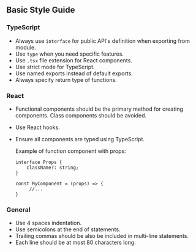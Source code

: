 ## Basic Style Guide

### TypeScript

- Always use `interface` for public API's definition when exporting from module.
- Use `type` when you need specific features.
- Use `.tsx` file extension for React components.
- Use strict mode for TypeScript.
- Use named exports instead of default exports.
- Always specify return type of functions.

### React

- Functional components should be the primary method for creating components. Class components should be avoided.
- Use React hooks.
- Ensure all components are typed using TypeScript.

    Example of function component with props:

    ```tsx
    interface Props {
        className?: string;
    }

    const MyComponent = (props) => {
         //...
    }
    ```

### General

- Use 4 spaces indentation.
- Use semicolons at the end of statements.
- Trailing commas should be also be included in multi-line statements.
- Each line should be at most 80 characters long.
